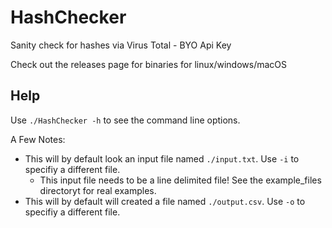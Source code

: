 # HashChecker
Sanity check for hashes via Virus Total - BYO Api Key 

Check out the releases page for binaries for linux/windows/macOS

## Help
Use `./HashChecker -h` to see the command line options. 

A Few Notes:
- This will by default look an input file named `./input.txt`. Use `-i` to specifiy a different file. 
  - This input file needs to be a line delimited file! See the example_files directoryt for real examples.
- This will by default will created a file named `./output.csv`. Use `-o` to specifiy a different file. 
